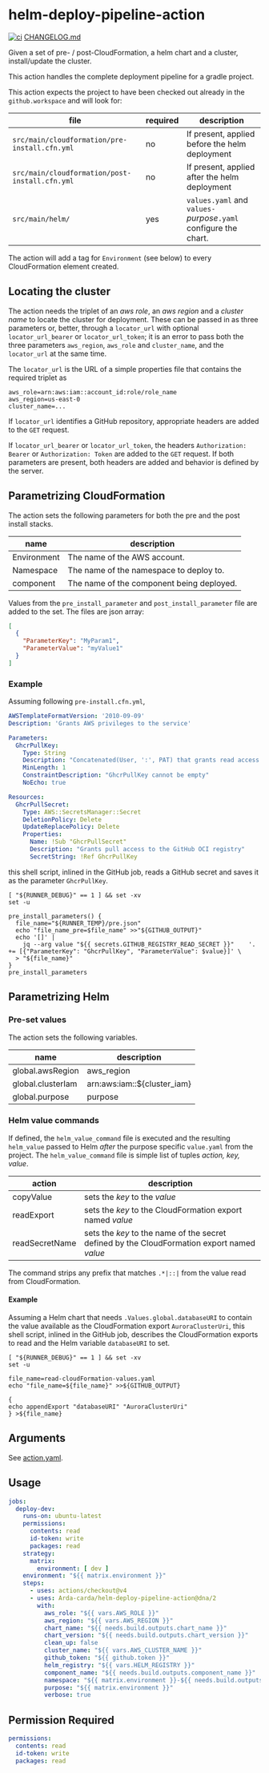 # helm-deploy-pipeline-action

[![ci](https://github.com/Arda-cards/helm-deploy-pipeline-action/actions/workflows/ci.yaml/badge.svg?branch=main)](https://github.com/Arda-cards/helm-deploy-pipeline-action/actions/workflows/ci.yaml?query=branch%3Amain)
[CHANGELOG.md](CHANGELOG.md)

Given a set of pre- / post-CloudFormation, a helm chart and a cluster, install/update the cluster.

This action handles the complete deployment pipeline for a gradle project.

This action expects the project to have been checked out already in the `github.workspace` and will look for:

| file                                           | required | description                                                      |
|------------------------------------------------|----------|------------------------------------------------------------------|
| `src/main/cloudformation/pre-install.cfn.yml`  | no       | If present, applied before the helm deployment                   |
| `src/main/cloudformation/post-install.cfn.yml` | no       | If present, applied after the helm deployment                    |
| `src/main/helm/`                               | yes      | `values.yaml` and `values-`*purpose*`.yaml` configure the chart. |

The action will add a tag for `Environment` (see below) to every CloudFormation element created.

## Locating the cluster

The action needs the triplet of an *aws role*, an *aws region* and a *cluster name* to locate the cluster for deployment.
These can be passed in as three parameters or, better, through a `locator_url` with optional `locator_url_bearer` or `locator_url_token`;
it is an error to pass both the three parameters `aws_region`, `aws_role` and `cluster_name`, and the `locator_url` at the same time.

The `locator_url` is the URL of a simple properties file that contains the required triplet as

```properties
aws_role=arn:aws:iam::account_id:role/role_name
aws_region=us-east-0
cluster_name=...
```

If `locator_url` identifies a GitHub repository, appropriate headers are added to the `GET` request.

If `locator_url_bearer` or `locator_url_token`, the headers `Authorization: Bearer` or `Authorization: Token` are added to the `GET` request.
If both parameters are present, both headers are added and behavior is defined by the server.

## Parametrizing CloudFormation

The action sets the following parameters for both the pre and the post install stacks.

| name        | description                               |
|-------------|-------------------------------------------|
| Environment | The name of the AWS account.              |
| Namespace   | The name of the namespace to deploy to.   |
| component   | The name of the component being deployed. |

Values from the `pre_install_parameter` and `post_install_parameter` file are added to the set.
The files are json array:

```json
[
  {
    "ParameterKey": "MyParam1",
    "ParameterValue": "myValue1"
  }
]
```

### Example

Assuming following `pre-install.cfn.yml`,

```yaml
AWSTemplateFormatVersion: '2010-09-09'
Description: 'Grants AWS privileges to the service'

Parameters:
  GhcrPullKey:
    Type: String
    Description: "Concatenated(User, ':', PAT) that grants read access to GitHub OCI registry"
    MinLength: 1
    ConstraintDescription: "GhcrPullKey cannot be empty"
    NoEcho: true

Resources:
  GhcrPullSecret:
    Type: AWS::SecretsManager::Secret
    DeletionPolicy: Delete
    UpdateReplacePolicy: Delete
    Properties:
      Name: !Sub "GhcrPullSecret"
      Description: "Grants pull access to the GitHub OCI registry"
      SecretString: !Ref GhcrPullKey
```

this shell script, inlined in the GitHub job, reads a GitHub secret and saves it as the parameter `GhcrPullKey`.

```shell
[ "${RUNNER_DEBUG}" == 1 ] && set -xv
set -u

pre_install_parameters() {
  file_name="${RUNNER_TEMP}/pre.json"
  echo "file_name_pre=$file_name" >>"${GITHUB_OUTPUT}"
  echo '[]' |
    jq --arg value "${{ secrets.GITHUB_REGISTRY_READ_SECRET }}"    '. += [{"ParameterKey": "GhcrPullKey", "ParameterValue": $value}]' \
  > "${file_name}"
}
pre_install_parameters
```

## Parametrizing Helm

### Pre-set values

The action sets the following variables.

| name              | description                 |
|-------------------|-----------------------------|
| global.awsRegion  | aws_region                  |
| global.clusterIam | arn:aws:iam::${cluster_iam} |
| global.purpose    | purpose                     |

### Helm value commands

If defined, the `helm_value_command` file is executed and the resulting `helm_value` passed to Helm *after* the purpose specific `value.yaml` from the project.
The `helm_value_command` file is simple list of tuples *action, key, value*.

| action         | description                                                                                 |
|----------------|---------------------------------------------------------------------------------------------|
| copyValue      | sets the *key* to the *value*                                                               |
| readExport     | sets the *key* to the CloudFormation export named *value*                                   |
| readSecretName | sets the *key* to the name of the secret defined by the CloudFormation export named *value* |

The command strips any prefix that matches `.*|::|` from the value read from CloudFormation.

#### Example

Assuming a Helm chart that needs `.Values.global.databaseURI` to contain the value available as the CloudFormation export `AuroraClusterUri`,
this shell script, inlined in the GitHub job, describes the CloudFormation exports to read and the  Helm variable `databaseURI` to set.

```shell
[ "${RUNNER_DEBUG}" == 1 ] && set -xv
set -u

file_name=read-cloudFormation-values.yaml
echo "file_name=${file_name}" >>${GITHUB_OUTPUT}

{
echo appendExport "databaseURI" "AuroraClusterUri"
} >${file_name}
```

## Arguments

See [action.yaml](action.yaml).

## Usage

```yaml
jobs:
  deploy-dev:
    runs-on: ubuntu-latest
    permissions:
      contents: read
      id-token: write
      packages: read
    strategy:
      matrix:
        environment: [ dev ]
    environment: "${{ matrix.environment }}"
    steps:
      - uses: actions/checkout@v4
      - uses: Arda-carda/helm-deploy-pipeline-action@dna/2
        with:
          aws_role: "${{ vars.AWS_ROLE }}"
          aws_region: "${{ vars.AWS_REGION }}"
          chart_name: "${{ needs.build.outputs.chart_name }}"
          chart_version: "${{ needs.build.outputs.chart_version }}"
          clean_up: false
          cluster_name: "${{ vars.AWS_CLUSTER_NAME }}"
          github_token: "${{ github.token }}"
          helm_registry: "${{ vars.HELM_REGISTRY }}"
          component_name: "${{ needs.build.outputs.component_name }}"
          namespace: "${{ matrix.environment }}-${{ needs.build.outputs.component_name }}"
          purpose: "${{ matrix.environment }}"
          verbose: true
```

## Permission Required

```yaml
permissions:
  contents: read
  id-token: write
  packages: read
```
